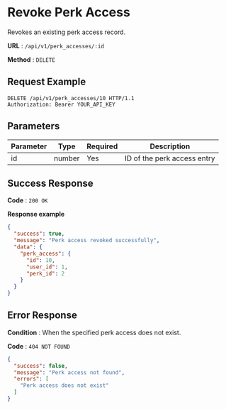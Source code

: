 # Revoke Perk Access

Revokes an existing perk access record.

**URL** : `/api/v1/perk_accesses/:id`

**Method** : `DELETE`

## Request Example

```http
DELETE /api/v1/perk_accesses/10 HTTP/1.1
Authorization: Bearer YOUR_API_KEY
```

## Parameters

| Parameter | Type   | Required | Description                 |
|-----------|--------|----------|-----------------------------|
| id        | number | Yes      | ID of the perk access entry |

## Success Response

**Code** : `200 OK`

**Response example**

```json
{
  "success": true,
  "message": "Perk access revoked successfully",
  "data": {
    "perk_access": {
      "id": 10,
      "user_id": 1,
      "perk_id": 2
    }
  }
}
```

## Error Response

**Condition** : When the specified perk access does not exist.

**Code** : `404 NOT FOUND`

```json
{
  "success": false,
  "message": "Perk access not found",
  "errors": [
    "Perk access does not exist"
  ]
}
```




